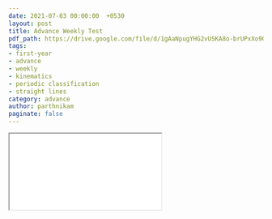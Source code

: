 ```yaml
---
date: 2021-07-03 00:00:00  +0530
layout: post
title: Advance Weekly Test
pdf_path: https://drive.google.com/file/d/1gAaNpugYHG2vUSKA8o-brUPxXo9GoXa6/preview?usp=drive_link
tags: 
- first-year
- advance
- weekly
- kinematics
- periodic classification 
- straight lines
category: advance
author: parthnikam
paginate: false
---
```


<iframe class="embed-pdf" src="{{ page.pdf_path }}#toolbar=0" seamless="seamless" scrolling="no" style="overflow:hidden"></iframe>
